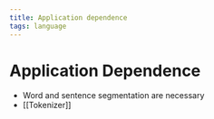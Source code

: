 ```yaml
---
title: Application dependence
tags: language
---
```


# Application Dependence
- Word and sentence segmentation are necessary
- [[Tokenizer]]




